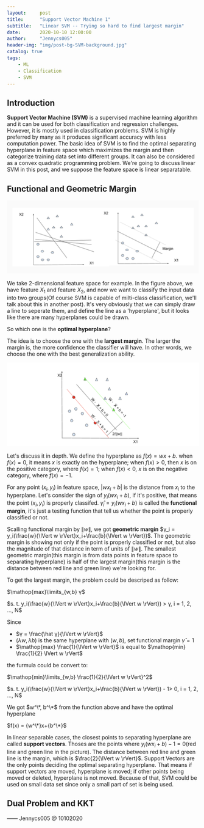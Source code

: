 ```yaml
---
layout:     post
title:      "Support Vector Machine 1"
subtitle:   "Linear SVM -- Trying so hard to find largest margin"
date:       2020-10-10 12:00:00
author:     "Jennycs005"
header-img: "img/post-bg-SVM-background.jpg"
catalog: true
tags:
    - ML
    - Classification
    - SVM
---
```


<head>
    <script src="https://cdn.mathjax.org/mathjax/latest/MathJax.js?config=TeX-AMS-MML_HTMLorMML" type="text/javascript"></script>
    <script type="text/x-mathjax-config">
        MathJax.Hub.Config({
            tex2jax: {
            skipTags: ['script', 'noscript', 'style', 'textarea', 'pre'],
            inlineMath: [['$','$']]
            }
        });
    </script>
</head>

## Introduction

**Support Vector Machine (SVM)** is a supervised machine learning algorithm and it can be used for both classification and regression challenges. However, it is mostly used in classification problems. SVM is highly preferred by many as it produces significant accuracy with less computation power. The basic idea of SVM is to find the optimal separating hyperplane in feature space which maximizes the margin and then categorize training data set into different groups. It can also be considered as a convex quadratic programming problem. We're going to discuss linear SVM in this post, and we suppose the feature space is linear separatable.

## Functional and Geometric Margin
![img](/img/in-post/post-2020-10-10-SVM/post-SVM-01.png)

We take 2-dimensional feature space for example. In the figure above, we have feature $X_1$ and feature $X_2$, and now we want to classify the input data into two groups(Of course SVM is capable of milti-class classification, we'll talk about this in another post). It's very obviously that we can simply draw a line to seperate them, and define the line as a 'hyperplane', but it looks like there are many hyperplanes could be drawn. 

So which one is the **optimal hyperplane**? 

The idea is to choose the one with the **largest margin**. The larger the margin is, the more confidence the classifier will have. In other words, we choose the one with the best generalization ability. 

![img](/img/in-post/post-2020-10-10-SVM/post-SVM-02.png)

Let's discuss it in depth. We define the hyperplane as $f(x)=wx+b$. when $f(x)=0$, it means $x$ is exactly on the hyperplane; when $f(x)>0$, then $x$ is on the positive category, where $f(x)=1$; when $f(x)<0$, $x$ is on the negative category, where $f(x)=-1$. 

For any point $(x_i, y_i)$ in feature space, $\lvert w{x_i}+b\rvert$ is the distance from $x_i$ to the hyperplane. Let's consider the sign of $y_i(w{x_i}+b)$, if it's positive, that means the point $(x_i, y_i)$ is properly classifed. $\hat γ_i = y_i(w{x_i}+b)$ is called the **functional margin**, it's just a testing function that tell us whether the point is properly classified or not.

Scalling functional margin by $\lVert w \rVert$, we got **geometric margin** $γ_i = y_i(\frac{w}{\lVert w \rVert}x_i+\frac{b}{\lVert w \rVert})$. The geometric margin is showing not only if the point is properly classified or not, but also the magnitude of that distance in term of units of $\lVert w \rVert$. The smallest geometric margin(this margin is from data points in feature space to separating hyperplane) is half of the largest margin(this margin is the distance between red line and green line) we're looking for.


To get the largest margin, the problem could be descriped as follow:

$\mathop{max}\limits_{w,b} γ$

$s. t.  y_i(\frac{w}{\lVert w \rVert}x_i+\frac{b}{\lVert w \rVert}) > γ, i = 1, 2, ..., N$

Since 
* $γ = \frac{\hat γ}{\lVert w \rVert}$ 
* $(λw, λb)$ is the same hyperplane with $(w, b)$, set functional margin $\hat γ = 1$ 
* $\mathop{max} \frac{1}{\lVert w \rVert}$ is equal to $\mathop{min} \frac{1}{2} \lVert w \rVert$

the furmula could be convert to:

$\mathop{min}\limits_{w,b} \frac{1}{2}{\lVert w \rVert}^2$

$s. t.  y_i(\frac{w}{\lVert w \rVert}x_i+\frac{b}{\lVert w \rVert}) - 1> 0, i = 1, 2, ..., N$

We got $w^\*, b^\*$ from the function above and have the optimal hyperplane

$f(x) = {w^\*}x+{b^\*}$

In linear separable cases, the closest points to separating hyperplane are called **support vectors**. Thoses are the points where $y_i(wx_i+b)-1=0$(red line and green line in the picture). The distance between red line and green line is the margin, which is $\frac{2}{\lVert w \rVert}$. Support Vectors are the only points deciding the optimal separating hyperplane. That means if support vectors are moved, hyperplane is moved; if other points being moved or deleted, hyperplane is not moved. Because of that, SVM could be used on small data set since only a small part of set is being used.

## Dual Problem and KKT




—— Jennycs005 @ 10102020


